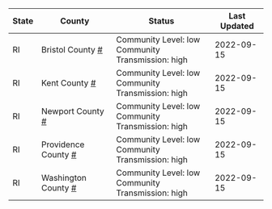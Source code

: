 State | County | Status | Last Updated
--- | --- | --- | --- 
RI | Bristol County <a href="#bristol_county">#</a> | <a name="bristol_county"></a>Community Level: low<br/>Community Transmission: high | 2022-09-15
RI | Kent County <a href="#kent_county">#</a> | <a name="kent_county"></a>Community Level: low<br/>Community Transmission: high | 2022-09-15
RI | Newport County <a href="#newport_county">#</a> | <a name="newport_county"></a>Community Level: low<br/>Community Transmission: high | 2022-09-15
RI | Providence County <a href="#providence_county">#</a> | <a name="providence_county"></a>Community Level: low<br/>Community Transmission: high | 2022-09-15
RI | Washington County <a href="#washington_county">#</a> | <a name="washington_county"></a>Community Level: low<br/>Community Transmission: high | 2022-09-15
